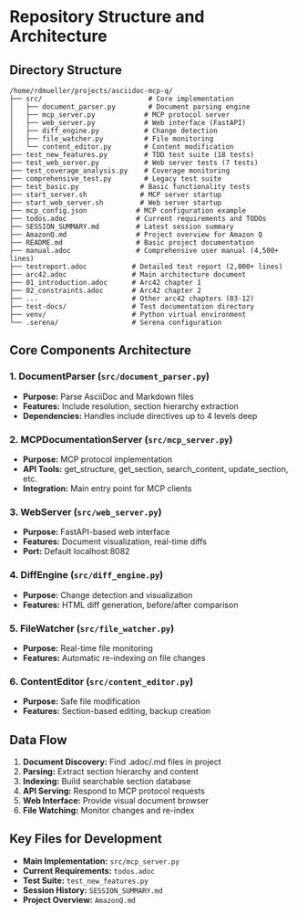 # Repository Structure and Architecture

## Directory Structure
```
/home/rdmueller/projects/asciidoc-mcp-q/
├── src/                          # Core implementation
│   ├── document_parser.py        # Document parsing engine
│   ├── mcp_server.py            # MCP protocol server
│   ├── web_server.py            # Web interface (FastAPI)
│   ├── diff_engine.py           # Change detection
│   ├── file_watcher.py          # File monitoring
│   └── content_editor.py        # Content modification
├── test_new_features.py         # TDD test suite (18 tests)
├── test_web_server.py           # Web server tests (7 tests)
├── test_coverage_analysis.py    # Coverage monitoring
├── comprehensive_test.py        # Legacy test suite
├── test_basic.py               # Basic functionality tests
├── start_server.sh             # MCP server startup
├── start_web_server.sh         # Web server startup
├── mcp_config.json            # MCP configuration example
├── todos.adoc                 # Current requirements and TODOs
├── SESSION_SUMMARY.md         # Latest session summary
├── AmazonQ.md                 # Project overview for Amazon Q
├── README.md                  # Basic project documentation
├── manual.adoc                # Comprehensive user manual (4,500+ lines)
├── testreport.adoc           # Detailed test report (2,000+ lines)
├── arc42.adoc                # Main architecture document
├── 01_introduction.adoc      # Arc42 chapter 1
├── 02_constraints.adoc       # Arc42 chapter 2
├── ...                       # Other arc42 chapters (03-12)
├── test-docs/                # Test documentation directory
├── venv/                     # Python virtual environment
└── .serena/                  # Serena configuration
```

## Core Components Architecture

### 1. DocumentParser (`src/document_parser.py`)
- **Purpose:** Parse AsciiDoc and Markdown files
- **Features:** Include resolution, section hierarchy extraction
- **Dependencies:** Handles include directives up to 4 levels deep

### 2. MCPDocumentationServer (`src/mcp_server.py`)
- **Purpose:** MCP protocol implementation
- **API Tools:** get_structure, get_section, search_content, update_section, etc.
- **Integration:** Main entry point for MCP clients

### 3. WebServer (`src/web_server.py`)
- **Purpose:** FastAPI-based web interface
- **Features:** Document visualization, real-time diffs
- **Port:** Default localhost:8082

### 4. DiffEngine (`src/diff_engine.py`)
- **Purpose:** Change detection and visualization
- **Features:** HTML diff generation, before/after comparison

### 5. FileWatcher (`src/file_watcher.py`)
- **Purpose:** Real-time file monitoring
- **Features:** Automatic re-indexing on file changes

### 6. ContentEditor (`src/content_editor.py`)
- **Purpose:** Safe file modification
- **Features:** Section-based editing, backup creation

## Data Flow
1. **Document Discovery:** Find .adoc/.md files in project
2. **Parsing:** Extract section hierarchy and content
3. **Indexing:** Build searchable section database
4. **API Serving:** Respond to MCP protocol requests
5. **Web Interface:** Provide visual document browser
6. **File Watching:** Monitor changes and re-index

## Key Files for Development
- **Main Implementation:** `src/mcp_server.py`
- **Current Requirements:** `todos.adoc`
- **Test Suite:** `test_new_features.py`
- **Session History:** `SESSION_SUMMARY.md`
- **Project Overview:** `AmazonQ.md`